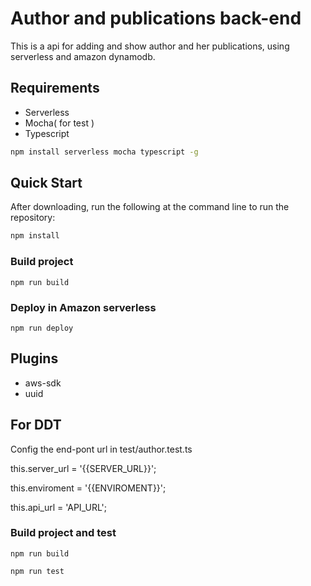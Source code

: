 # Author and publications back-end
This is a api for adding and show author and her publications, using serverless and amazon dynamodb.

## Requirements
- Serverless
- Mocha( for test )
- Typescript

```bash
npm install serverless mocha typescript -g
```
## Quick Start
After downloading, run the following at the command line to run the repository:
```bash
npm install
```

### Build project
```
npm run build
```

### Deploy in Amazon serverless
```
npm run deploy
```

## Plugins
- aws-sdk
- uuid


## For DDT
Config the end-pont url in
test/author.test.ts

this.server_url = '{{SERVER_URL}}';

this.enviroment = '{{ENVIROMENT}}';

this.api_url = 'API_URL';

### Build project and test
```
npm run build
```
```
npm run test
```
